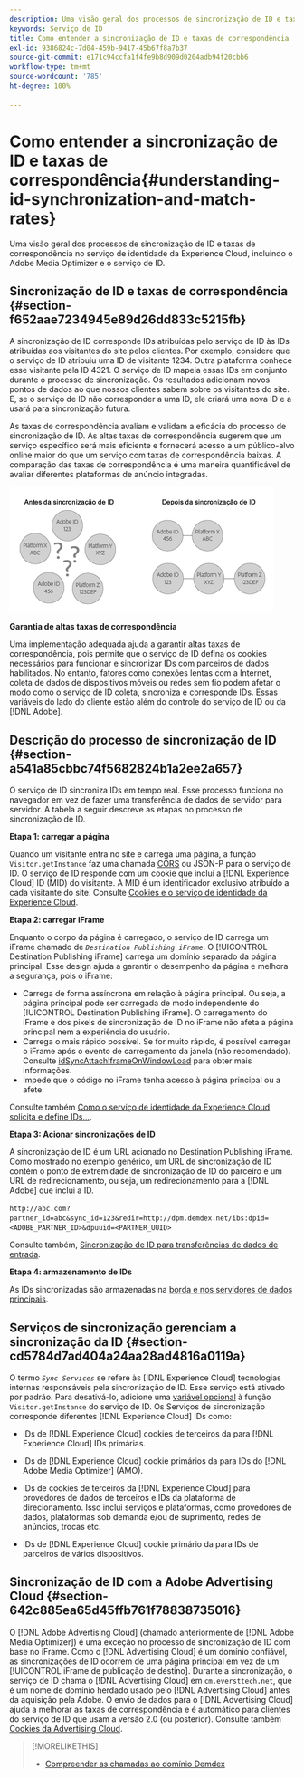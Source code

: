 ```yaml
---
description: Uma visão geral dos processos de sincronização de ID e taxas de correspondência no serviço de identidade da Experience Cloud, incluindo o Adobe Media Optimizer e o serviço de ID.
keywords: Serviço de ID
title: Como entender a sincronização de ID e taxas de correspondência
exl-id: 9386824c-7d04-459b-9417-45b67f8a7b37
source-git-commit: e171c94ccfa1f4fe9b8d909d0204adb94f20cbb6
workflow-type: tm+mt
source-wordcount: '785'
ht-degree: 100%

---
```


# Como entender a sincronização de ID e taxas de correspondência{#understanding-id-synchronization-and-match-rates}

Uma visão geral dos processos de sincronização de ID e taxas de correspondência no serviço de identidade da Experience Cloud, incluindo o Adobe Media Optimizer e o serviço de ID.

## Sincronização de ID e taxas de correspondência {#section-f652aae7234945e89d26dd833c5215fb}

A sincronização de ID corresponde IDs atribuídas pelo serviço de ID às IDs atribuídas aos visitantes do site pelos clientes. Por exemplo, considere que o serviço de ID atribuiu uma ID de visitante 1234. Outra plataforma conhece esse visitante pela ID 4321. O serviço de ID mapeia essas IDs em conjunto durante o processo de sincronização. Os resultados adicionam novos pontos de dados ao que nossos clientes sabem sobre os visitantes do site. E, se o serviço de ID não corresponder a uma ID, ele criará uma nova ID e a usará para sincronização futura.

As taxas de correspondência avaliam e validam a eficácia do processo de sincronização de ID. As altas taxas de correspondência sugerem que um serviço específico será mais eficiente e fornecerá acesso a um público-alvo online maior do que um serviço com taxas de correspondência baixas. A comparação das taxas de correspondência é uma maneira quantificável de avaliar diferentes plataformas de anúncio integradas.

![](assets/idsync2.png)

**Garantia de altas taxas de correspondência**

Uma implementação adequada ajuda a garantir altas taxas de correspondência, pois permite que o serviço de ID defina os cookies necessários para funcionar e sincronizar IDs com parceiros de dados habilitados. No entanto, fatores como conexões lentas com a Internet, coleta de dados de dispositivos móveis ou redes sem fio podem afetar o modo como o serviço de ID coleta, sincroniza e corresponde IDs. Essas variáveis do lado do cliente estão além do controle do serviço de ID ou da [!DNL Adobe].

## Descrição do processo de sincronização de ID {#section-a541a85cbbc74f5682824b1a2ee2a657}

O serviço de ID sincroniza IDs em tempo real. Esse processo funciona no navegador em vez de fazer uma transferência de dados de servidor para servidor. A tabela a seguir descreve as etapas no processo de sincronização de ID.

**Etapa 1: carregar a página**

Quando um visitante entra no site e carrega uma página, a função `Visitor.getInstance` faz uma chamada [CORS](../reference/cors.md#concept-6c280446990d46d88ba9da15d2dcc758) ou JSON-P para o serviço de ID. O serviço de ID responde com um cookie que inclui a [!DNL Experience Cloud] ID (MID) do visitante. A MID é um identificador exclusivo atribuído a cada visitante do site. Consulte [Cookies e o serviço de identidade da Experience Cloud](../introduction/cookies.md).

**Etapa 2: carregar iFrame**

Enquanto o corpo da página é carregado, o serviço de ID carrega um iFrame chamado de *`Destination Publishing iFrame`*. O [!UICONTROL Destination Publishing iFrame] carrega um domínio separado da página principal. Esse design ajuda a garantir o desempenho da página e melhora a segurança, pois o iFrame:

* Carrega de forma assíncrona em relação à página principal. Ou seja, a página principal pode ser carregada de modo independente do [!UICONTROL Destination Publishing iFrame]. O carregamento do iFrame e dos pixels de sincronização de ID no iFrame não afeta a página principal nem a experiência do usuário.
* Carrega o mais rápido possível. Se for muito rápido, é possível carregar o iFrame após o evento de carregamento da janela (não recomendado). Consulte [idSyncAttachIframeOnWindowLoad](../library/function-vars/idsyncattachiframeonwindowload.md#reference-b86b7112e0814a4c82c4e24c158508f4) para obter mais informações.
* Impede que o código no iFrame tenha acesso à página principal ou a afete.

Consulte também [Como o serviço de identidade da Experience Cloud solicita e define IDs...](../introduction/id-request.md#concept-2caacebb1d244402816760e9b8bcef6a).

**Etapa 3: Acionar sincronizações de ID**

A sincronização de ID é um URL acionado no Destination Publishing iFrame. Como mostrado no exemplo genérico, um URL de sincronização de ID contém o ponto de extremidade de sincronização de ID do parceiro e um URL de redirecionamento, ou seja, um redirecionamento para a [!DNL Adobe] que inclui a ID.

`http://abc.com?partner_id=abc&sync_id=123&redir=http://dpm.demdex.net/ibs:dpid=<ADOBE_PARTNER_ID>&dpuuid=<PARTNER_UUID>`

Consulte também, [Sincronização de ID para transferências de dados de entrada](https://experienceleague.adobe.com/docs/audience-manager/user-guide/implementation-integration-guides/sending-audience-data/batch-data-transfer-process/id-sync-http.html?lang=pt-BR).

**Etapa 4: armazenamento de IDs**

As IDs sincronizadas são armazenadas na [borda e nos servidores de dados principais](https://experienceleague.adobe.com/docs/audience-manager/user-guide/reference/system-components/components-edge.html?lang=pt-BR).

## Serviços de sincronização gerenciam a sincronização da ID {#section-cd5784d7ad404a24aa28ad4816a0119a}

O termo *`Sync Services`* se refere às [!DNL Experience Cloud] tecnologias internas responsáveis pela sincronização de ID. Esse serviço está ativado por padrão. Para desativá-lo, adicione uma [variável opcional](../library/function-vars/disableidsync.md#reference-589d6b489ac64eddb5a7ff758945e414) à função `Visitor.getInstance` do serviço de ID. Os Serviços de sincronização corresponde diferentes [!DNL Experience Cloud] IDs como:

* IDs de [!DNL Experience Cloud] cookies de terceiros da para [!DNL Experience Cloud] IDs primárias.

* IDs de [!DNL Experience Cloud] cookie primários da para IDs do [!DNL Adobe Media Optimizer] (AMO).

* IDs de cookies de terceiros da [!DNL Experience Cloud] para provedores de dados de terceiros e IDs da plataforma de direcionamento. Isso inclui serviços e plataformas, como provedores de dados, plataformas sob demanda e/ou de suprimento, redes de anúncios, trocas etc.
* IDs de [!DNL Experience Cloud] cookie primário da para IDs de parceiros de vários dispositivos.

## Sincronização de ID com a Adobe Advertising Cloud {#section-642c885ea65d45ffb761f78838735016}

O [!DNL Adobe Advertising Cloud] (chamado anteriormente de [!DNL Adobe Media Optimizer]) é uma exceção no processo de sincronização de ID com base no iFrame. Como o [!DNL Advertising Cloud] é um domínio confiável, as sincronizações de ID ocorrem de uma página principal em vez de um [!UICONTROL iFrame de publicação de destino]. Durante a sincronização, o serviço de ID chama o [!DNL Advertising Cloud] em `cm.eversttech.net`, que é um nome de domínio herdado usado pelo [!DNL Advertising Cloud] antes da aquisição pela Adobe. O envio de dados para o [!DNL Advertising Cloud] ajuda a melhorar as taxas de correspondência e é automático para clientes do serviço de ID que usam a versão 2.0 (ou posterior). Consulte também [Cookies da Advertising Cloud](https://experienceleague.adobe.com/docs/core-services/interface/administration/ec-cookies/cookies-advertising-cloud.html?lang=pt-BR).

>[!MORELIKETHIS]
>
>* [Compreender as chamadas ao domínio Demdex](https://experienceleague.adobe.com/docs/audience-manager/user-guide/reference/demdex-calls.html?lang=pt-BR)

